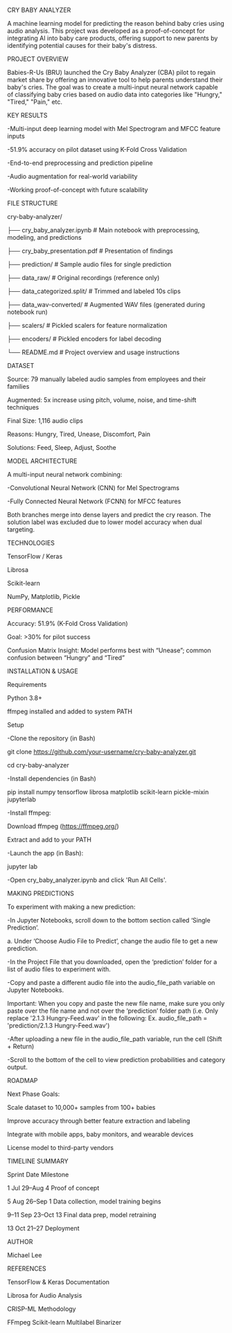 CRY BABY ANALYZER

A machine learning model for predicting the reason behind baby cries using audio analysis. This project was developed as a proof-of-concept for integrating AI into baby care products, offering support to new parents by identifying potential causes for their baby's distress.


PROJECT OVERVIEW

Babies-R-Us (BRU) launched the Cry Baby Analyzer (CBA) pilot to regain market share by offering an innovative tool to help parents understand their baby's cries. The goal was to create a multi-input neural network capable of classifying baby cries based on audio data into categories like "Hungry," "Tired," "Pain," etc.


KEY RESULTS

-Multi-input deep learning model with Mel Spectrogram and MFCC feature inputs

-51.9% accuracy on pilot dataset using K-Fold Cross Validation

-End-to-end preprocessing and prediction pipeline

-Audio augmentation for real-world variability

-Working proof-of-concept with future scalability


FILE STRUCTURE

cry-baby-analyzer/

├── cry_baby_analyzer.ipynb       # Main notebook with preprocessing, modeling, and predictions

├── cry_baby_presentation.pdf     # Presentation of findings

├── prediction/                   # Sample audio files for single prediction

├── data_raw/                     # Original recordings (reference only)

├── data_categorized.split/       # Trimmed and labeled 10s clips

├── data_wav-converted/           # Augmented WAV files (generated during notebook run)

├── scalers/                      # Pickled scalers for feature normalization

├── encoders/                     # Pickled encoders for label decoding

└── README.md                     # Project overview and usage instructions


DATASET

Source: 79 manually labeled audio samples from employees and their families

Augmented: 5x increase using pitch, volume, noise, and time-shift techniques

Final Size: 1,116 audio clips

Reasons: Hungry, Tired, Unease, Discomfort, Pain

Solutions: Feed, Sleep, Adjust, Soothe


MODEL ARCHITECTURE

A multi-input neural network combining:

  -Convolutional Neural Network (CNN) for Mel Spectrograms
  
  -Fully Connected Neural Network (FCNN) for MFCC features

Both branches merge into dense layers and predict the cry reason. The solution label was excluded due to lower model accuracy when dual targeting.


TECHNOLOGIES

TensorFlow / Keras

Librosa

Scikit-learn

NumPy, Matplotlib, Pickle


PERFORMANCE

Accuracy: 51.9% (K-Fold Cross Validation)

Goal: >30% for pilot success

Confusion Matrix Insight: Model performs best with “Unease”; common confusion between “Hungry” and “Tired”


INSTALLATION & USAGE

Requirements

  Python 3.8+
  
  ffmpeg installed and added to system PATH

Setup

  -Clone the repository (in Bash)
  
  git clone https://github.com/your-username/cry-baby-analyzer.git    
  
  cd cry-baby-analyzer
  
  -Install dependencies (in Bash)
   
  pip install numpy tensorflow librosa matplotlib scikit-learn pickle-mixin jupyterlab
  
  -Install ffmpeg:
  
  Download ffmpeg (https://ffmpeg.org/)  
  
  Extract and add to your PATH
  
  -Launch the app (in Bash):
  
  jupyter lab
  
  -Open cry_baby_analyzer.ipynb and click 'Run All Cells'.


MAKING PREDICTIONS

To experiment with making a new prediction:

  -In Jupyter Notebooks, scroll down to the bottom section called ‘Single Prediction’.
  
  a. Under ‘Choose Audio File to Predict’, change the audio file to get a new prediction.
  
  -In the Project File that you downloaded, open the ‘prediction’ folder for a list of audio files to experiment with. 
  
  -Copy and paste a different audio file into the audio_file_path variable on Jupyter Notebooks.
  
  Important: When you copy and paste the new file name, make sure you only paste over the file name and not over the ‘prediction’ folder path (i.e. Only replace '2.1.3 Hungry-Feed.wav' in the following: Ex. audio_file_path = 'prediction/2.1.3 Hungry-Feed.wav')
  
  -After uploading a new file in the audio_file_path variable, run the cell (Shift + Return)
  
  -Scroll to the bottom of the cell to view prediction probabilities and category output.


ROADMAP

Next Phase Goals:

  Scale dataset to 10,000+ samples from 100+ babies
  
  Improve accuracy through better feature extraction and labeling
  
  Integrate with mobile apps, baby monitors, and wearable devices
  
  License model to third-party vendors


TIMELINE SUMMARY

Sprint	Date	          Milestone

1	      Jul 29–Aug 4	  Proof of concept

5	      Aug 26–Sep 1	  Data collection, model training begins

9–11	  Sep 23–Oct 13	  Final data prep, model retraining

13	    Oct 21–27	      Deployment


AUTHOR

Michael Lee

REFERENCES

TensorFlow & Keras Documentation

Librosa for Audio Analysis

CRISP-ML Methodology

FFmpeg
Scikit-learn Multilabel Binarizer
